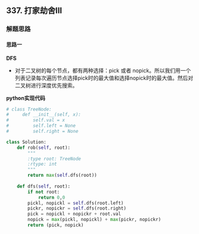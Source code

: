 ## 337. 打家劫舍III
### 解题思路
#### 思路一
**DFS**
- 对于二叉树的每个节点，都有两种选择：pick 或者 nopick。所以我们用一个列表记录每次遍历节点选择pick时的最大值和选择nopick时的最大值。然后对二叉树进行深度优先搜索。

**python实现代码**
```python
# class TreeNode:
#     def __init__(self, x):
#         self.val = x
#         self.left = None
#         self.right = None

class Solution:
    def rob(self, root):
        """
        :type root: TreeNode
        :rtype: int
        """
        return max(self.dfs(root))
        
    def dfs(self, root):
        if not root:
            return 0,0
        pickl, nopickl = self.dfs(root.left)
        pickr, nopickr = self.dfs(root.right)
        pick = nopickl + nopickr + root.val
        nopick = max(pickl, nopickl) + max(pickr, nopickr)
        return (pick, nopick)
    

```

